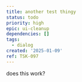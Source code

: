 ```yaml
---
title: another test thingy
status: todo
priority: high
epic: ui-cleanup
dependencies: []
tags:
  - dialog
created: '2025-01-09'
ref: TSK-097
---
```

does this work?
